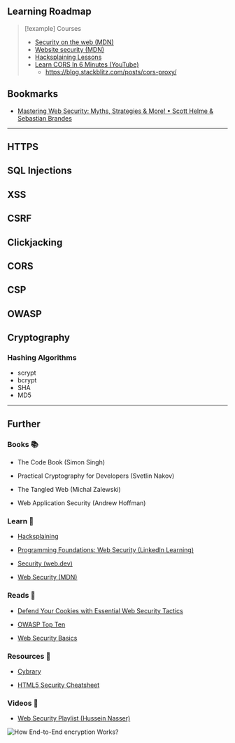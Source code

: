 ## Learning Roadmap

> [!example] Courses
> - [Security on the web (MDN)](https://developer.mozilla.org/en-US/docs/Web/Security) 
> - [Website security (MDN)](https://developer.mozilla.org/en-US/docs/Learn/Server-side/First_steps/Website_security) 
> - [Hacksplaining Lessons](https://www.hacksplaining.com/lessons) 
> - [Learn CORS In 6 Minutes (YouTube)](https://www.youtube.com/watch?v=PNtFSVU-YTI&list=PLZlA0Gpn_vH9yI1hwDVzWqu5sAfajcsBQ&index=6)
>     - https://blog.stackblitz.com/posts/cors-proxy/

## Bookmarks

- [Mastering Web Security: Myths, Strategies & More! • Scott Helme & Sebastian Brandes](https://www.youtube.com/watch?v=Ck6BCzREBrg)

---

## HTTPS

## SQL Injections

## XSS

## CSRF

## Clickjacking

## CORS

## CSP

## OWASP

## Cryptography

### Hashing Algorithms

- scrypt
- bcrypt
- SHA
- MD5

---
## Further

### Books 📚

- The Code Book (Simon Singh)

- Practical Cryptography for Developers (Svetlin Nakov)

- The Tangled Web (Michal Zalewski)

- Web Application Security (Andrew Hoffman)

### Learn 🧠

- [Hacksplaining](https://www.hacksplaining.com/lessons)

- [Programming Foundations: Web Security (LinkedIn Learning)](https://www.linkedin.com/learning/programming-foundations-web-security-22680062)

- [Security (web.dev)](https://web.dev/secure/)

- [Web Security (MDN)](https://developer.mozilla.org/en-US/docs/Web/Security)

### Reads 📄

- [Defend Your Cookies with Essential Web Security Tactics](https://maggieappleton.com/websecurity)

- [OWASP Top Ten](https://owasp.org/www-project-top-ten/)

- [Web Security Basics](https://github.com/vasanthk/web-security-basics)

### Resources 🧩

- [Cybrary](https://www.cybrary.it/)

- [HTML5 Security Cheatsheet](https://html5sec.org/)

### Videos 🎥

- [Web Security Playlist (Hussein Nasser)](https://www.youtube.com/playlist?list=PLQnljOFTspQU3YDMRSMvzflh_qXoz9zfv)

![How End-to-End encryption Works?](https://www.youtube.com/watch?v=hwQbPgvEQyw)
